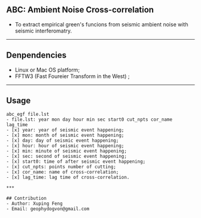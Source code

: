 ## ABC: Ambient Noise Cross-correlation
- To extract empirical green's funcions from seismic ambient noise with seismic interferomatry.

***

## Denpendencies
- Linux or Mac OS platform;
- FFTW3 (Fast Foureier Transform in the West) ;

***

## Usage
```
abc_egf file.lst
- file.lst: year mon day hour min sec start0 cut_npts cor_name lag_time
- [x] year: year of seismic event happening;
- [x] mon: month of seismic event happening;
- [x] day: day of seismic event happening;
- [x] hour: hour of seismic event happening;
- [x] min: minute of seismic event happening;
- [x] sec: second of seismic event happening;
- [x] start0: time of after seismic event happening;
- [x] cut_npts: points number of cutting;
- [x] cor_name: name of cross-correlation;
- [x] lag_time: lag time of cross-correlation.

***

## Contribution
- Author: Xuping Feng
- Email: geophydogvon@gmail.com
